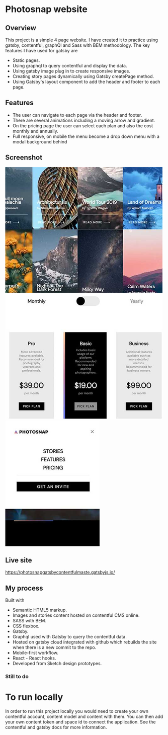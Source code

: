# Photosnap website

## Overview

This project is a simple 4 page website. I have created it to practice using
gatsby, contentful, graphQl and Sass with BEM methodology. The key features I
have used for gatsby are

- Static pages.
- Using graphql to query contentful and display the data.
- Using gatsby image plug in to create responsive images.
- Creating story pages dynamically using Gatsby createPage method.
- Using Gatsby's layout component to add the header and footer to each page.

## Features

- The user can navigate to each page via the header and footer.
- There are several animations including a moving arrow and gradient.
- On the pricing page the user can select each plan and also the cost monthly
  and annually.
- Full responsive, on mobile the menu become a drop down menu with a modal background behind

## Screenshot

![](/stories.jpg)
![](/pricing.jpg)
![](/menu-mobile.jpg)


## Live site

https://photosnapgatsbycontentfulmaste.gatsbyjs.io/

## My process

Built with

- Semantic HTML5 markup.
- Images and stories content hosted on contentful CMS online.
- SASS with BEM.
- CSS flexbox.
- Gatsby.
- Graphql used with Gatsby to query the contentful data.
- Hosted on gatsby cloud integrated with github which rebuilds the site when
  there is a new commit to the repo.
- Mobile-first workflow.
- React - React hooks.
- Developed from Sketch design prototypes.

### Still to do

# To run locally

In order to run this project locally you would need to create your own
contentful account, content model and content with them. You can then add your
own content token and space id to connect the application. See the contentful
and gatsby docs for more information.
